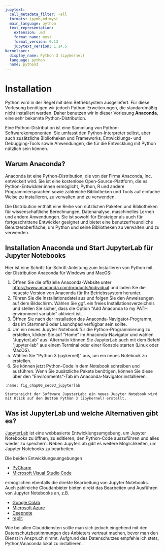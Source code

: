 ```yaml
---
jupytext:
  cell_metadata_filter: -all
  formats: ipynb,md:myst
  main_language: python
  text_representation:
    extension: .md
    format_name: myst
    format_version: 0.13
    jupytext_version: 1.14.5
kernelspec:
  display_name: Python 3 (ipykernel)
  language: python
  name: python3
---
```


# Installation

Python wird in der Regel mit dem Betriebsystem ausgeliefert. Für diese Vorlesung
benötigen wir jedoch Python-Erweiterungen, die standardmäßig nicht installiert
werden. Daher benutzen wir in dieser Vorlesung **Anaconda**, eine sehr bekannte
Python-Distribution.

Eine Python-Distribution ist eine Sammlung von Python-Softwarekomponenten. Sie
umfasst den Python-Interpreter selbst, aber auch zusätzliche Bibliotheken und
Frameworks, Entwicklungs- und Debugging-Tools sowie Anwendungen, die für die
Entwicklung mit Python nützlich sein können.

## Warum Anaconda?

Anaconda ist eine Python-Distribution, die von der Firma Anaconda, Inc.
entwickelt wird. Sie ist eine kostenlose Open-Source-Plattform, die es
Python-Entwickler:innen ermöglicht, Python, R und andere Programmiersprachen
sowie zahlreiche Bibliotheken und Tools auf einfache Weise zu installieren, zu
verwalten und zu verwenden.

Die Distribution enthält eine Reihe von nützlichen Paketen und Bibliotheken für
wissenschaftliche Berechnungen, Datenanalyse, maschinelles Lernen und andere
Anwendungen. Sie ist sowohl für Einsteiger als auch für fortgeschrittene
Entwickler geeignet und bietet eine benutzerfreundliche Benutzeroberfläche, um
Python und seine Bibliotheken zu verwalten und zu verwenden.

## Installation Anaconda und Start JupyterLab für Jupyter Notebooks

Hier ist eine Schritt-für-Schritt-Anleitung zum Installieren von Python mit der
Distribution Anaconda für Windows und MacOS:

1. Öffnen Sie die offizielle Anaconda-Website unter
   <https://www.anaconda.com/products/individual> und laden Sie die neueste
   Version von Anaconda für Ihr Betriebssystem herunter.
2. Führen Sie die Installationsdatei aus und folgen Sie den Anweisungen auf dem
   Bildschirm. Wählen Sie ggf. ein freies Installationsverzeichnis und stellen
   Sie sicher, dass die Option "Add Anaconda to my PATH environment variable"
   aktiviert ist.
3. Öffnen Sie nach der Installation das Anaconda-Navigator-Programm, das im
   Startmenü oder Launchpad verfügbar sein sollte.
4. Um ein neues Jupyter Notebook für die Python-Programmierung zu erstellen,
   klicken Sie auf "Home" im Anaconda-Navigator und wählen "JupyterLab"
   aus. Alternativ können Sie JupyterLab auch mit dem Befehl "jupyter-lab" aus einem Terminal oder einer Konsole starten (Linux oder MacOS).
5. Wählen Sie "Python 3 (ipykernel)" aus, um ein neues Notebook zu erstellen.
6. Sie können jetzt Python-Code in dem Notebook schreiben und ausführen. Wenn
   Sie zusätzliche Pakete benötigen, können Sie diese über den
   "Environments"-Tab im Anaconda-Navigator installieren.

```{figure} pics/fig_chap00_sec03_jupyterlab.png
:name: fig_chap00_sec03_jupyterlab

Startansicht der Software JupyterLab: ein neues Jupyter Notebook wird mit Klick auf den Button Python 3 (ipykernel) erstellt.
```

## Was ist JupyterLab und welche Alternativen gibt es?

[JupyterLab](https://jupyterlab.readthedocs.io/en/stable/getting_started/overview.html)
ist eine webbasierte Entwicklungsumgebung, um Jupyter Notebooks zu öffnen, zu
editieren, den Python-Code auszuführen und alles wieder zu speichern. Neben
JupyterLab gibt es weitere Möglichkeiten, um Jupyter Notebooks zu bearbeiten.

Die beiden Entwicklungsumgebungen

* [PyCharm](https://www.jetbrains.com/help/pycharm/jupyter-notebook-support.html)
* [Microsoft Visual Studio
  Code](https://code.visualstudio.com/docs/datascience/jupyter-notebooks)

ermöglichen ebenfalls die direkte Bearbeitung von Jupyter Notebooks. Auch
zahlreiche Cloudanbieter bieten direkt das Bearbeiten und Ausführen von Jupyter
Notebooks an, z.B.

* [Google Colab](https://colab.research.google.com/notebook)
* [Microsoft
  Azure](https://learn.microsoft.com/en-us/azure/machine-learning/how-to-run-jupyter-notebooks)
* [Deepnote](https://deepnote.com)
* [replit](https://replit.com/template/jupyter-notebook)

Wie bei allen Clouddiensten sollte man sich jedoch eingehend mit den
Datenschutzbestimmungen des Anbieters vertraut machen, bevor man den Dienst in
Anspruch nimmt. Aufgrund des Datenschutzes empfehle ich stets, Python/Anaconda
lokal zu installieren.
